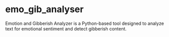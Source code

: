 # emo_gib_analyser
Emotion and Gibberish Analyzer is a Python-based tool designed to analyze text for emotional sentiment and detect gibberish content.
